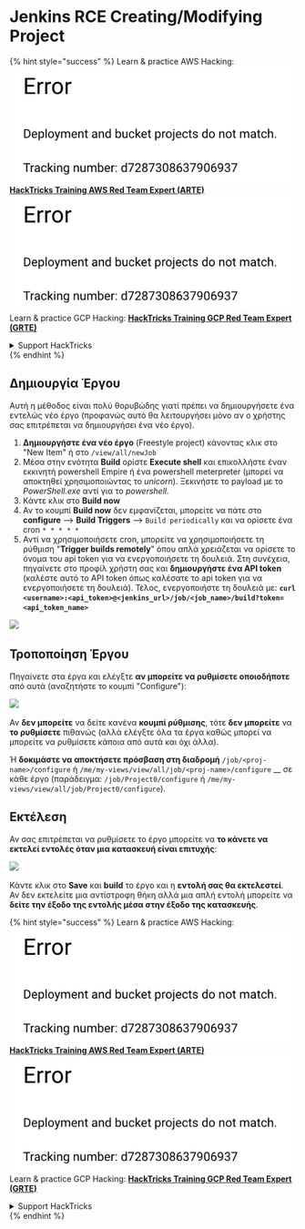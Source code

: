 # Jenkins RCE Creating/Modifying Project

{% hint style="success" %}
Learn & practice AWS Hacking:<img src="../../.gitbook/assets/image (1) (1).png" alt="" data-size="line">[**HackTricks Training AWS Red Team Expert (ARTE)**](https://training.hacktricks.xyz/courses/arte)<img src="../../.gitbook/assets/image (1) (1).png" alt="" data-size="line">\
Learn & practice GCP Hacking: <img src="../../.gitbook/assets/image (2).png" alt="" data-size="line">[**HackTricks Training GCP Red Team Expert (GRTE)**<img src="../../.gitbook/assets/image (2).png" alt="" data-size="line">](https://training.hacktricks.xyz/courses/grte)

<details>

<summary>Support HackTricks</summary>

* Check the [**subscription plans**](https://github.com/sponsors/carlospolop)!
* **Join the** 💬 [**Discord group**](https://discord.gg/hRep4RUj7f) or the [**telegram group**](https://t.me/peass) or **follow** us on **Twitter** 🐦 [**@hacktricks\_live**](https://twitter.com/hacktricks\_live)**.**
* **Share hacking tricks by submitting PRs to the** [**HackTricks**](https://github.com/carlospolop/hacktricks) and [**HackTricks Cloud**](https://github.com/carlospolop/hacktricks-cloud) github repos.

</details>
{% endhint %}

## Δημιουργία Έργου

Αυτή η μέθοδος είναι πολύ θορυβώδης γιατί πρέπει να δημιουργήσετε ένα εντελώς νέο έργο (προφανώς αυτό θα λειτουργήσει μόνο αν ο χρήστης σας επιτρέπεται να δημιουργήσει ένα νέο έργο).

1. **Δημιουργήστε ένα νέο έργο** (Freestyle project) κάνοντας κλικ στο "New Item" ή στο `/view/all/newJob`
2. Μέσα στην ενότητα **Build** ορίστε **Execute shell** και επικολλήστε έναν εκκινητή powershell Empire ή ένα powershell meterpreter (μπορεί να αποκτηθεί χρησιμοποιώντας το _unicorn_). Ξεκινήστε το payload με το _PowerShell.exe_ αντί για το _powershell._
3. Κάντε κλικ στο **Build now**
1. Αν το κουμπί **Build now** δεν εμφανίζεται, μπορείτε να πάτε στο **configure** --> **Build Triggers** --> `Build periodically` και να ορίσετε ένα cron `* * * * *`
2. Αντί να χρησιμοποιήσετε cron, μπορείτε να χρησιμοποιήσετε τη ρύθμιση "**Trigger builds remotely**" όπου απλά χρειάζεται να ορίσετε το όνομα του api token για να ενεργοποιήσετε τη δουλειά. Στη συνέχεια, πηγαίνετε στο προφίλ χρήστη σας και **δημιουργήστε ένα API token** (καλέστε αυτό το API token όπως καλέσατε το api token για να ενεργοποιήσετε τη δουλειά). Τέλος, ενεργοποιήστε τη δουλειά με: **`curl <username>:<api_token>@<jenkins_url>/job/<job_name>/build?token=<api_token_name>`**

![](<../../.gitbook/assets/image (165).png>)

## Τροποποίηση Έργου

Πηγαίνετε στα έργα και ελέγξτε **αν μπορείτε να ρυθμίσετε οποιοδήποτε** από αυτά (αναζητήστε το κουμπί "Configure"):

![](<../../.gitbook/assets/image (265).png>)

Αν **δεν μπορείτε** να δείτε κανένα **κουμπί ρύθμισης**, τότε **δεν μπορείτε** να **το ρυθμίσετε** πιθανώς (αλλά ελέγξτε όλα τα έργα καθώς μπορεί να μπορείτε να ρυθμίσετε κάποια από αυτά και όχι άλλα).

Ή **δοκιμάστε να αποκτήσετε πρόσβαση στη διαδρομή** `/job/<proj-name>/configure` ή `/me/my-views/view/all/job/<proj-name>/configure` \_\_ σε κάθε έργο (παράδειγμα: `/job/Project0/configure` ή `/me/my-views/view/all/job/Project0/configure`).

## Εκτέλεση

Αν σας επιτρέπεται να ρυθμίσετε το έργο μπορείτε να **το κάνετε να εκτελεί εντολές όταν μια κατασκευή είναι επιτυχής**:

![](<../../.gitbook/assets/image (98).png>)

Κάντε κλικ στο **Save** και **build** το έργο και η **εντολή σας θα εκτελεστεί**.\
Αν δεν εκτελείτε μια αντίστροφη θήκη αλλά μια απλή εντολή μπορείτε να **δείτε την έξοδο της εντολής μέσα στην έξοδο της κατασκευής**.

{% hint style="success" %}
Learn & practice AWS Hacking:<img src="../../.gitbook/assets/image (1) (1).png" alt="" data-size="line">[**HackTricks Training AWS Red Team Expert (ARTE)**](https://training.hacktricks.xyz/courses/arte)<img src="../../.gitbook/assets/image (1) (1).png" alt="" data-size="line">\
Learn & practice GCP Hacking: <img src="../../.gitbook/assets/image (2).png" alt="" data-size="line">[**HackTricks Training GCP Red Team Expert (GRTE)**<img src="../../.gitbook/assets/image (2).png" alt="" data-size="line">](https://training.hacktricks.xyz/courses/grte)

<details>

<summary>Support HackTricks</summary>

* Check the [**subscription plans**](https://github.com/sponsors/carlospolop)!
* **Join the** 💬 [**Discord group**](https://discord.gg/hRep4RUj7f) or the [**telegram group**](https://t.me/peass) or **follow** us on **Twitter** 🐦 [**@hacktricks\_live**](https://twitter.com/hacktricks\_live)**.**
* **Share hacking tricks by submitting PRs to the** [**HackTricks**](https://github.com/carlospolop/hacktricks) and [**HackTricks Cloud**](https://github.com/carlospolop/hacktricks-cloud) github repos.

</details>
{% endhint %}
